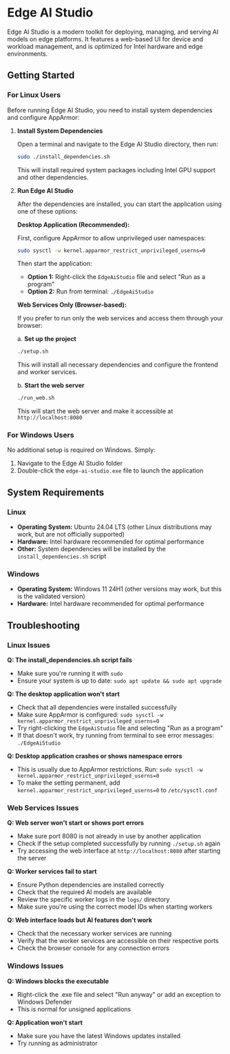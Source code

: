 # Edge AI Studio

Edge AI Studio is a modern toolkit for deploying, managing, and serving AI models on edge platforms. It features a web-based UI for device and workload management, and is optimized for Intel hardware and edge environments.

## Getting Started

### For Linux Users

Before running Edge AI Studio, you need to install system dependencies and configure AppArmor:

1. **Install System Dependencies**
   
   Open a terminal and navigate to the Edge AI Studio directory, then run:
   
   ```bash
   sudo ./install_dependencies.sh
   ```
   
   This will install required system packages including Intel GPU support and other dependencies.

2. **Run Edge AI Studio**
   
   After the dependencies are installed, you can start the application using one of these options:
   
   **Desktop Application (Recommended):**
   
   First, configure AppArmor to allow unprivileged user namespaces:
   ```bash
   sudo sysctl -w kernel.apparmor_restrict_unprivileged_userns=0
   ```
   
   Then start the application:
   - **Option 1:** Right-click the `EdgeAiStudio` file and select "Run as a program"
   - **Option 2:** Run from terminal: `./EdgeAiStudio`
   
   **Web Services Only (Browser-based):**
   
   If you prefer to run only the web services and access them through your browser:
   
   a. **Set up the project**
      ```bash
      ./setup.sh
      ```
      This will install all necessary dependencies and configure the frontend and worker services.
   
   b. **Start the web server**
      ```bash
      ./run_web.sh
      ```
      This will start the web server and make it accessible at `http://localhost:8080`

### For Windows Users

No additional setup is required on Windows. Simply:

1. Navigate to the Edge AI Studio folder
2. Double-click the `edge-ai-studio.exe` file to launch the application

## System Requirements

### Linux
- **Operating System:** Ubuntu 24.04 LTS (other Linux distributions may work, but are not officially supported)
- **Hardware:** Intel hardware recommended for optimal performance
- **Other:** System dependencies will be installed by the `install_dependencies.sh` script

### Windows
- **Operating System:** Windows 11 24H1 (other versions may work, but this is the validated version)
- **Hardware:** Intel hardware recommended for optimal performance

## Troubleshooting

### Linux Issues

**Q: The install_dependencies.sh script fails**
- Make sure you're running it with `sudo`
- Ensure your system is up to date: `sudo apt update && sudo apt upgrade`

**Q: The desktop application won't start**
- Check that all dependencies were installed successfully
- Make sure AppArmor is configured: `sudo sysctl -w kernel.apparmor_restrict_unprivileged_userns=0`
- Try right-clicking the `EdgeAiStudio` file and selecting "Run as a program"
- If that doesn't work, try running from terminal to see error messages: `./EdgeAiStudio`

**Q: Desktop application crashes or shows namespace errors**
- This is usually due to AppArmor restrictions. Run: `sudo sysctl -w kernel.apparmor_restrict_unprivileged_userns=0`
- To make the setting permanent, add `kernel.apparmor_restrict_unprivileged_userns=0` to `/etc/sysctl.conf`

### Web Services Issues

**Q: Web server won't start or shows port errors**
- Make sure port 8080 is not already in use by another application
- Check if the setup completed successfully by running `./setup.sh` again
- Try accessing the web interface at `http://localhost:8080` after starting the server

**Q: Worker services fail to start**
- Ensure Python dependencies are installed correctly
- Check that the required AI models are available
- Review the specific worker logs in the `logs/` directory
- Make sure you're using the correct model IDs when starting workers

**Q: Web interface loads but AI features don't work**
- Check that the necessary worker services are running
- Verify that the worker services are accessible on their respective ports
- Check the browser console for any connection errors

### Windows Issues

**Q: Windows blocks the executable**
- Right-click the .exe file and select "Run anyway" or add an exception to Windows Defender
- This is normal for unsigned applications

**Q: Application won't start**
- Make sure you have the latest Windows updates installed
- Try running as administrator